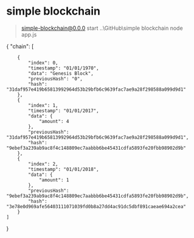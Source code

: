# simple blockchain

> simple-blockchain@0.0.0 start ..\GitHub\simple blockchain
> node app.js

{
    "chain": [
    
        {
            "index": 0,
            "timestamp": "01/01/1970",
            "data": "Genesis Block",
            "previousHash": "0",
            "hash": "31daf957e419b65813992964d53b29bfb6c9639fac7ae9a28f298588a099d9d1"
        },
        {
            "index": 1,
            "timestamp": "01/01/2017",
            "data": {
                "amount": 4
            },
            "previousHash": "31daf957e419b65813992964d53b29bfb6c9639fac7ae9a28f298588a099d9d1",
            "hash": "9ebef3a239ab9ac8f4c148809ec7aabbb6be45431cdfa5893fe20fbb98902d9b"
        },
        {
            "index": 2,
            "timestamp": "01/01/2018",
            "data": {
                "amount": 1
            },
            "previousHash": "9ebef3a239ab9ac8f4c148809ec7aabbb6be45431cdfa5893fe20fbb98902d9b",
            "hash": "3e78e0d969afe56403111071039fd0b8a27dd4ac91dc5dbf891caeae694a2cea"
        }
    ]
}
